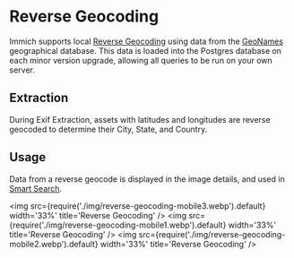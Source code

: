 # Reverse Geocoding

Immich supports local [Reverse Geocoding](https://en.wikipedia.org/wiki/Reverse_geocoding) using data from the [GeoNames](https://www.geonames.org/) geographical database. This data is loaded into the Postgres database on each minor version upgrade, allowing all queries to be run on your own server.

## Extraction

During Exif Extraction, assets with latitudes and longitudes are reverse geocoded to determine their City, State, and Country.

## Usage

Data from a reverse geocode is displayed in the image details, and used in [Smart Search](/docs/features/searching.md).

<img src={require('./img/reverse-geocoding-mobile3.webp').default} width='33%' title='Reverse Geocoding' />
<img src={require('./img/reverse-geocoding-mobile1.webp').default} width='33%' title='Reverse Geocoding' />
<img src={require('./img/reverse-geocoding-mobile2.webp').default} width='33%' title='Reverse Geocoding' />
